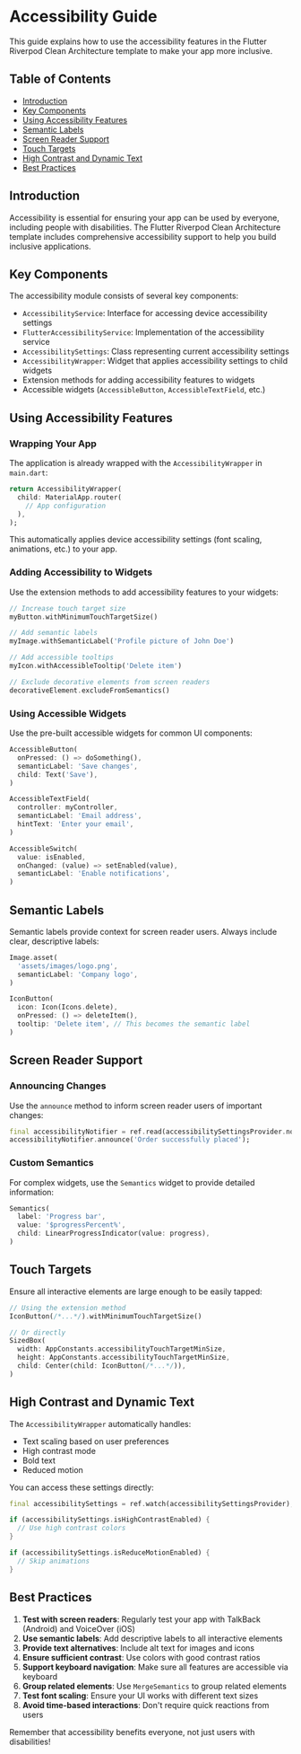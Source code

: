 # Accessibility Guide

This guide explains how to use the accessibility features in the Flutter Riverpod Clean Architecture template to make your app more inclusive.

## Table of Contents

- [Introduction](#introduction)
- [Key Components](#key-components)
- [Using Accessibility Features](#using-accessibility-features)
- [Semantic Labels](#semantic-labels)
- [Screen Reader Support](#screen-reader-support)
- [Touch Targets](#touch-targets)
- [High Contrast and Dynamic Text](#high-contrast-and-dynamic-text)
- [Best Practices](#best-practices)

## Introduction

Accessibility is essential for ensuring your app can be used by everyone, including people with disabilities. The Flutter Riverpod Clean Architecture template includes comprehensive accessibility support to help you build inclusive applications.

## Key Components

The accessibility module consists of several key components:

- `AccessibilityService`: Interface for accessing device accessibility settings
- `FlutterAccessibilityService`: Implementation of the accessibility service
- `AccessibilitySettings`: Class representing current accessibility settings
- `AccessibilityWrapper`: Widget that applies accessibility settings to child widgets
- Extension methods for adding accessibility features to widgets
- Accessible widgets (`AccessibleButton`, `AccessibleTextField`, etc.)

## Using Accessibility Features

### Wrapping Your App

The application is already wrapped with the `AccessibilityWrapper` in `main.dart`:

```dart
return AccessibilityWrapper(
  child: MaterialApp.router(
    // App configuration
  ),
);
```

This automatically applies device accessibility settings (font scaling, animations, etc.) to your app.

### Adding Accessibility to Widgets

Use the extension methods to add accessibility features to your widgets:

```dart
// Increase touch target size
myButton.withMinimumTouchTargetSize()

// Add semantic labels
myImage.withSemanticLabel('Profile picture of John Doe')

// Add accessible tooltips
myIcon.withAccessibleTooltip('Delete item')

// Exclude decorative elements from screen readers
decorativeElement.excludeFromSemantics()
```

### Using Accessible Widgets

Use the pre-built accessible widgets for common UI components:

```dart
AccessibleButton(
  onPressed: () => doSomething(),
  semanticLabel: 'Save changes',
  child: Text('Save'),
)

AccessibleTextField(
  controller: myController,
  semanticLabel: 'Email address',
  hintText: 'Enter your email',
)

AccessibleSwitch(
  value: isEnabled,
  onChanged: (value) => setEnabled(value),
  semanticLabel: 'Enable notifications',
)
```

## Semantic Labels

Semantic labels provide context for screen reader users. Always include clear, descriptive labels:

```dart
Image.asset(
  'assets/images/logo.png',
  semanticLabel: 'Company logo',
)

IconButton(
  icon: Icon(Icons.delete),
  onPressed: () => deleteItem(),
  tooltip: 'Delete item', // This becomes the semantic label
)
```

## Screen Reader Support

### Announcing Changes

Use the `announce` method to inform screen reader users of important changes:

```dart
final accessibilityNotifier = ref.read(accessibilitySettingsProvider.notifier);
accessibilityNotifier.announce('Order successfully placed');
```

### Custom Semantics

For complex widgets, use the `Semantics` widget to provide detailed information:

```dart
Semantics(
  label: 'Progress bar',
  value: '$progressPercent%',
  child: LinearProgressIndicator(value: progress),
)
```

## Touch Targets

Ensure all interactive elements are large enough to be easily tapped:

```dart
// Using the extension method
IconButton(/*...*/).withMinimumTouchTargetSize()

// Or directly
SizedBox(
  width: AppConstants.accessibilityTouchTargetMinSize,
  height: AppConstants.accessibilityTouchTargetMinSize,
  child: Center(child: IconButton(/*...*/)),
)
```

## High Contrast and Dynamic Text

The `AccessibilityWrapper` automatically handles:

- Text scaling based on user preferences
- High contrast mode
- Bold text
- Reduced motion

You can access these settings directly:

```dart
final accessibilitySettings = ref.watch(accessibilitySettingsProvider);

if (accessibilitySettings.isHighContrastEnabled) {
  // Use high contrast colors
}

if (accessibilitySettings.isReduceMotionEnabled) {
  // Skip animations
}
```

## Best Practices

1. **Test with screen readers**: Regularly test your app with TalkBack (Android) and VoiceOver (iOS)
2. **Use semantic labels**: Add descriptive labels to all interactive elements
3. **Provide text alternatives**: Include alt text for images and icons
4. **Ensure sufficient contrast**: Use colors with good contrast ratios
5. **Support keyboard navigation**: Make sure all features are accessible via keyboard
6. **Group related elements**: Use `MergeSemantics` to group related elements
7. **Test font scaling**: Ensure your UI works with different text sizes
8. **Avoid time-based interactions**: Don't require quick reactions from users

Remember that accessibility benefits everyone, not just users with disabilities!
